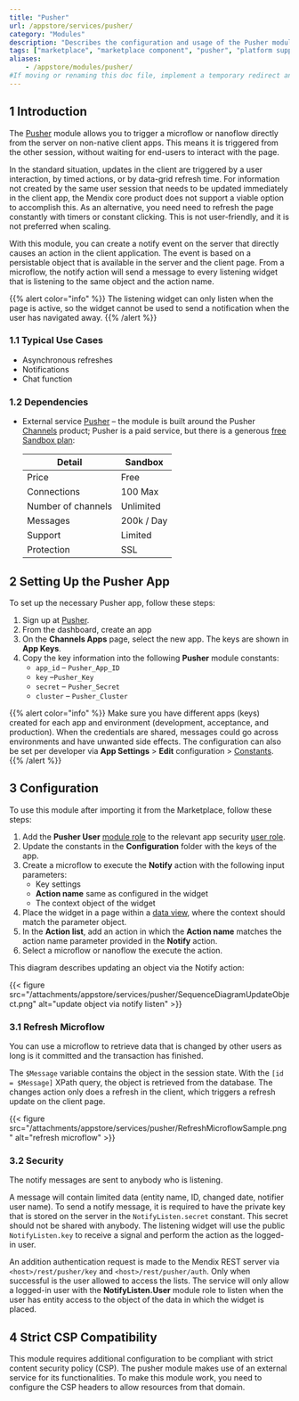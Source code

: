 ```yaml
---
title: "Pusher"
url: /appstore/services/pusher/
category: "Modules"
description: "Describes the configuration and usage of the Pusher module, which is available in the Mendix Marketplace."
tags: ["marketplace", "marketplace component", "pusher", "platform support"]
aliases:
    - /appstore/modules/pusher/
#If moving or renaming this doc file, implement a temporary redirect and let the respective team know they should update the URL in the product. See Mapping to Products for more details.
---
```


## 1 Introduction

The [Pusher](https://marketplace.mendix.com/link/component/107957/) module allows you to trigger a microflow or nanoflow directly from the server on non-native client apps. This means it is triggered from the other session, without waiting for end-users to interact with the page.

In the standard situation, updates in the client are triggered by a user interaction, by timed actions, or by data-grid refresh time. For information not created by the same user session that needs to be updated immediately in the client app, the Mendix core product does not support a viable option to accomplish this. As an alternative, you need need to refresh the page constantly with timers or constant clicking. This is not user-friendly, and it is not preferred when scaling.

With this module, you can create a notify event on the server that directly causes an action in the client application. The event is based on a persistable object that is available in the server and the client page. From a microflow, the notify action will send a message to every listening widget that is listening to the same object and the action name.

{{% alert color="info" %}}
The listening widget can only listen when the page is active, so the widget cannot be used to send a notification when the user has navigated away.
{{% /alert %}}

### 1.1 Typical Use Cases

* Asynchronous refreshes
* Notifications
* Chat function

### 1.2 Dependencies

* External service [Pusher](https://pusher.com/) – the module is built around the Pusher [Channels](https://pusher.com/channels) product; Pusher is a paid service, but there is a generous [free Sandbox plan](https://pusher.com/channels/pricing):

    | Detail | Sandbox |
    | --- | --- |
    | Price | Free |
    | Connections | 100 Max |
    | Number of channels | Unlimited |
    | Messages | 200k / Day |
    | Support | Limited |
    | Protection | SSL |

## 2 Setting Up the Pusher App

To set up the necessary Pusher app, follow these steps:

1. Sign up at [Pusher](https://dashboard.pusher.com/accounts/sign_up).
2. From the dashboard, create an app
3. On the **Channels Apps** page, select the new app. The keys are shown in **App Keys**.
4. Copy the key information into the following **Pusher** module constants:
    * `app_id` – `Pusher_App_ID`
    * `key` –`Pusher_Key`
    * `secret` – `Pusher_Secret`
    * `cluster` – `Pusher_Cluster`

{{% alert color="info" %}}
Make sure you have different apps (keys) created for each app and environment (development, acceptance, and production). When the credentials are shared, messages could go across environments and have unwanted side effects. The configuration can also be set per developer via **App Settings** > **Edit** configuration > [Constants](/refguide/configuration/#constants).
{{% /alert %}}

## 3 Configuration

To use this module after importing it from the Marketplace, follow these steps:

1. Add the **Pusher User** [module role](/refguide/module-security/#module-role) to the relevant app security [user role](/refguide/security/#user-role).
2. Update the constants in the **Configuration** folder with the keys of the app.
3. Create a microflow to execute the **Notify** action with the following input parameters:
    * Key settings
    * **Action name** same as configured in the widget
    * The context object of the widget
4. Place the widget in a page within a [data view](/refguide/data-view/), where the context should match the parameter object.
5. In the **Action list**, add an action in which the **Action name** matches the action name parameter provided in the **Notify** action.
6. Select a microflow or nanoflow the execute the action.

This diagram describes updating an object via the Notify action:

{{< figure src="/attachments/appstore/services/pusher/SequenceDiagramUpdateObject.png" alt="update object via notify listen" >}}

### 3.1 Refresh Microflow

You can use a microflow to retrieve data that is changed by other users as long is it committed and the transaction has finished.

The `$Message` variable contains the object in the session state. With the `[id = $Message]` XPath query, the object is retrieved from the database. The changes action only does a refresh in the client, which triggers a refresh update on the client page.

{{< figure src="/attachments/appstore/services/pusher/RefreshMicroflowSample.png" alt="refresh microflow" >}}

### 3.2  Security 

The notify messages are sent to anybody who is listening. 

A message will contain limited data (entity name, ID, changed date, notifier user name). To send a notify message, it is required to have the private key that is stored on the server in the `NotifyListen.secret` constant. This secret should not be shared with anybody. The listening widget will use the public `NotifyListen.key` to receive a signal and perform the action as the logged-in user.

An addition authentication request is made to the Mendix REST server via `<host>/rest/pusher/key` and `<host>/rest/pusher/auth`. Only when successful is the user allowed to access the lists. The service will only allow a logged-in user with the **NotifyListen.User** module role to listen when the user has entity access to the object of the data in which the widget is placed.

## 4 Strict CSP Compatibility

This module requires additional configuration to be compliant with strict content security policy (CSP). The pusher module makes use of an external service for its  functionalities. To make this module work, you need to configure the CSP headers to allow resources from that domain.
